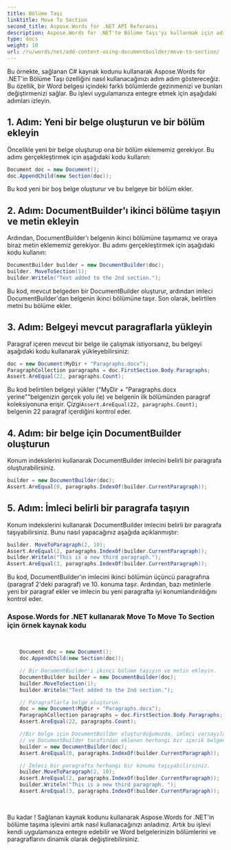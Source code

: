 ```yaml
---
title: Bölüme Taşı
linktitle: Move To Section
second_title: Aspose.Words for .NET API Referansı
description: Aspose.Words for .NET'te Bölüme Taşı'yı kullanmak için adım adım kılavuz, Word belgelerindeki bölümleri ve paragrafları manipüle eder.
type: docs
weight: 10
url: /ru/words/net/add-content-using-documentbuilder/move-to-section/
---
```


Bu örnekte, sağlanan C# kaynak kodunu kullanarak Aspose.Words for .NET'in Bölüme Taşı özelliğini nasıl kullanacağınızı adım adım göstereceğiz. Bu özellik, bir Word belgesi içindeki farklı bölümlerde gezinmenizi ve bunları değiştirmenizi sağlar. Bu işlevi uygulamanıza entegre etmek için aşağıdaki adımları izleyin.

## 1. Adım: Yeni bir belge oluşturun ve bir bölüm ekleyin

Öncelikle yeni bir belge oluşturup ona bir bölüm eklememiz gerekiyor. Bu adımı gerçekleştirmek için aşağıdaki kodu kullanın:

```csharp
Document doc = new Document();
doc.AppendChild(new Section(doc));
```

Bu kod yeni bir boş belge oluşturur ve bu belgeye bir bölüm ekler.

## 2. Adım: DocumentBuilder'ı ikinci bölüme taşıyın ve metin ekleyin

Ardından, DocumentBuilder'ı belgenin ikinci bölümüne taşımamız ve oraya biraz metin eklememiz gerekiyor. Bu adımı gerçekleştirmek için aşağıdaki kodu kullanın:

```csharp
DocumentBuilder builder = new DocumentBuilder(doc);
builder. MoveToSection(1);
builder.Writeln("Text added to the 2nd section.");
```

Bu kod, mevcut belgeden bir DocumentBuilder oluşturur, ardından imleci DocumentBuilder'dan belgenin ikinci bölümüne taşır. Son olarak, belirtilen metni bu bölüme ekler.

## 3. Adım: Belgeyi mevcut paragraflarla yükleyin

Paragraf içeren mevcut bir belge ile çalışmak istiyorsanız, bu belgeyi aşağıdaki kodu kullanarak yükleyebilirsiniz:

```csharp
doc = new Document(MyDir + "Paragraphs.docx");
ParagraphCollection paragraphs = doc.FirstSection.Body.Paragraphs;
Assert.AreEqual(22, paragraphs.Count);
```

Bu kod belirtilen belgeyi yükler ("MyDir + "Paragraphs.docx yerine""belgenizin gerçek yolu ile) ve belgenin ilk bölümünden paragraf koleksiyonuna erişir. Çizgi`Assert.AreEqual(22, paragraphs.Count);` belgenin 22 paragraf içerdiğini kontrol eder.

## 4. Adım: bir belge için DocumentBuilder oluşturun

Konum indekslerini kullanarak DocumentBuilder imlecini belirli bir paragrafa oluşturabilirsiniz.

```csharp
builder = new DocumentBuilder(doc);
Assert.AreEqual(0, paragraphs.IndexOf(builder.CurrentParagraph));
```

## 5. Adım: İmleci belirli bir paragrafa taşıyın


Konum indekslerini kullanarak DocumentBuilder imlecini belirli bir paragrafa taşıyabilirsiniz. Bunu nasıl yapacağınız aşağıda açıklanmıştır:

```csharp
builder. MoveToParagraph(2, 10);
Assert.AreEqual(2, paragraphs.IndexOf(builder.CurrentParagraph));
builder.Writeln("This is a new third paragraph.");
Assert.AreEqual(3, paragraphs.IndexOf(builder.CurrentParagraph));
```

Bu kod, DocumentBuilder'ın imlecini ikinci bölümün üçüncü paragrafına (paragraf 2'deki paragraf) ve 10. konuma taşır. Ardından, bazı metinlerle yeni bir paragraf ekler ve imlecin bu yeni paragrafta iyi konumlandırıldığını kontrol eder.

### Aspose.Words for .NET kullanarak Move To Move To Section için örnek kaynak kodu

```csharp

	
	Document doc = new Document();
	doc.AppendChild(new Section(doc));

	// Bir DocumentBuilder'ı ikinci bölüme taşıyın ve metin ekleyin.
	DocumentBuilder builder = new DocumentBuilder(doc);
	builder.MoveToSection(1);
	builder.Writeln("Text added to the 2nd section.");

	// Paragraflarla belge oluşturun.
	doc = new Document(MyDir + "Paragraphs.docx");
	ParagraphCollection paragraphs = doc.FirstSection.Body.Paragraphs;
	Assert.AreEqual(22, paragraphs.Count);

	//Bir belge için DocumentBuilder oluşturduğumuzda, imleci varsayılan olarak belgenin en başındadır,
	// ve DocumentBuilder tarafından eklenen herhangi bir içerik belgenin başına eklenecektir.
	builder = new DocumentBuilder(doc);
	Assert.AreEqual(0, paragraphs.IndexOf(builder.CurrentParagraph));

	// İmleci bir paragrafta herhangi bir konuma taşıyabilirsiniz.
	builder.MoveToParagraph(2, 10);
	Assert.AreEqual(2, paragraphs.IndexOf(builder.CurrentParagraph));
	builder.Writeln("This is a new third paragraph. ");
	Assert.AreEqual(3, paragraphs.IndexOf(builder.CurrentParagraph));
	
        
```

Bu kadar ! Sağlanan kaynak kodunu kullanarak Aspose.Words for .NET'in bölüme taşıma işlevini artık nasıl kullanacağınızı anladınız. Artık bu işlevi kendi uygulamanıza entegre edebilir ve Word belgelerinizin bölümlerini ve paragraflarını dinamik olarak değiştirebilirsiniz.

